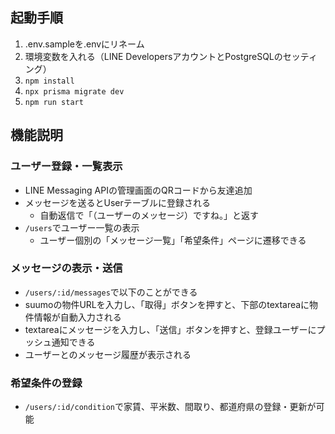 ## 起動手順

1. .env.sampleを.envにリネーム
2. 環境変数を入れる（LINE DevelopersアカウントとPostgreSQLのセッティング）
3. `npm install`
4. `npx prisma migrate dev`
5. `npm run start`

## 機能説明

### ユーザー登録・一覧表示

- LINE Messaging APIの管理画面のQRコードから友達追加
- メッセージを送るとUserテーブルに登録される
  - 自動返信で「（ユーザーのメッセージ）ですね。」と返す
- `/users`でユーザー一覧の表示
  - ユーザー個別の「メッセージ一覧」「希望条件」ページに遷移できる

### メッセージの表示・送信

- `/users/:id/messages`で以下のことができる
- suumoの物件URLを入力し、「取得」ボタンを押すと、下部のtextareaに物件情報が自動入力される
- textareaにメッセージを入力し、「送信」ボタンを押すと、登録ユーザーにプッシュ通知できる
- ユーザーとのメッセージ履歴が表示される

### 希望条件の登録

- `/users/:id/condition`で家賃、平米数、間取り、都道府県の登録・更新が可能
